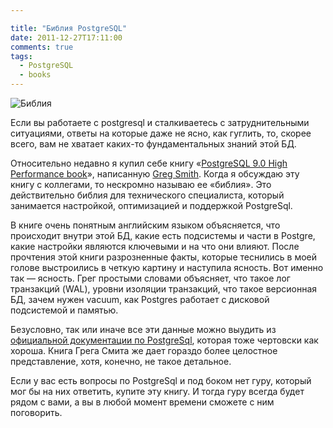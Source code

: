 ```yaml
---

title: "Библия PostgreSQL"
date: 2011-12-27T17:11:00
comments: true
tags:
  - PostgreSQL
  - books
---
```


![Библия](/images/pg-book.jpg)

Если вы работаете с postgresql и сталкиваетесь с затруднительными ситуациями, ответы на которые даже не ясно, как
гуглить, то, скорее всего, вам не хватает каких-то фундаментальных знаний этой БД.

<!--more-->

Относительно недавно я купил себе книгу «[PostgreSQL 9.0 High Performance
book](http://www.packtpub.com/postgresql-90-high-performance/book)», написанную [Greg
Smith](http://www.westnet.com/~gsmith/gregsmith/). Когда я обсуждаю эту книгу с коллегами, то нескромно называю ее
«библия». Это действительно библия для технического специалиста, который занимается настройкой, оптимизацией и
поддержкой PostgreSql.

В книге очень понятным английским языком объясняется, что происходит внутри этой БД, какие есть подсистемы и части в
Postgre, какие настройки являются ключевыми и на что они влияют. После прочтения этой книги разрозненные факты, которые
теснились в моей голове выстроились в четкую картину и наступила ясность. Вот именно так — ясность. Грег простыми
словами объясняет, что такое лог транзакций (WAL), уровни изоляции транзакций, что такое версионная БД, зачем нужен
vacuum, как Postgres работает с дисковой подсистемой и памятью.

Безусловно, так или иначе все эти данные можно выудить из [официальной документации по
PostgreSql](http://www.postgresql.org/docs/9.1/interactive/index.html), которая тоже чертовски как хороша. Книга Грега
Смита же дает гораздо более целостное представление, хотя, конечно, не такое детальное.

Если у вас есть вопросы по PostgreSql и под боком нет гуру, который мог бы на них ответить, купите эту книгу. И тогда
гуру всегда будет рядом с вами, а вы в любой момент времени сможете с ним поговорить.

